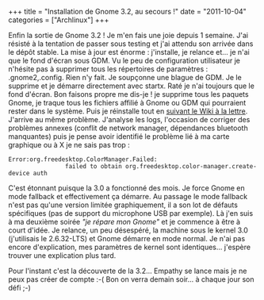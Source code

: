 +++
title = "Installation de Gnome 3.2, au secours !"
date = "2011-10-04"
categories = ["Archlinux"]
+++

Enfin la sortie de Gnome 3.2 ! Je m'en fais une joie depuis 1 semaine. J'ai
résisté à la tentation de passer sous testing et j'ai attendu son arrivée
dans le dépôt stable. La mise à jour est énorme : j'installe, je relance
et... je n'ai que le fond d'écran sous GDM. Vu le peu de configuration
utilisateur je n'hésite pas à supprimer tous les répertoires de paramètres :
.gnome2,.config. Rien n'y fait. Je soupçonne une blague de GDM. Je le supprime
et je démarre directement avec startx. Raté je n'ai toujours que le fond
d'écran. Bon faisons propre me dis-je ! je supprime tous les paquets Gnome, je
traque tous les fichiers affilié à Gnome ou GDM qui pourraient rester dans le
système. Puis je réinstalle tout en [suivant le Wiki à la
lettre](https://wiki.archlinux.org/index.php/GNOME_3). J'arrive au même
problème. J'analyse les logs, l'occasion de corriger des problèmes annexes
(conflit de network manager, dépendances bluetooth manquantes) puis je pense
avoir identifié le problème lié à ma carte graphique ou à X je ne sais pas
trop :

    Error:org.freedesktop.ColorManager.Failed:
                    failed to obtain org.freedesktop.color-manager.create-device auth

C'est étonnant puisque la 3.0 a fonctionné des mois. Je force Gnome en mode
fallback et effectivement ça démarre. Au passage le mode fallback n'est pas
qu'une version limitée graphiquement, il a son lot de défauts spécifiques
(pas de support du microphone USB par exemple). Là j'en suis à ma deuxième
soirée *"je répare mon Gnome"* et je commence à être à court d'idée. Je
relance, un peu désespéré, la machine sous le kernel 3.0 (j'utilisais le
2.6.32-LTS) et Gnome démarre en mode normal. Je n'ai pas encore d'explication,
mes paramètres de kernel sont identiques... j'espère trouver une explication
plus tard.


Pour l'instant c'est la découverte de la 3.2... Empathy se lance mais je ne
peux pas créer de compte :-( Bon on verra demain soir... à chaque jour son
défi ;-)
